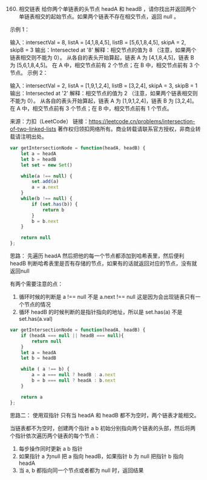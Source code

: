 160. 相交链表
给你两个单链表的头节点 headA 和 headB ，请你找出并返回两个单链表相交的起始节点。如果两个链表不存在相交节点，返回 null 。

示例 1：



输入：intersectVal = 8, listA = [4,1,8,4,5], listB = [5,6,1,8,4,5], skipA = 2, skipB = 3
输出：Intersected at '8'
解释：相交节点的值为 8 （注意，如果两个链表相交则不能为 0）。
从各自的表头开始算起，链表 A 为 [4,1,8,4,5]，链表 B 为 [5,6,1,8,4,5]。
在 A 中，相交节点前有 2 个节点；在 B 中，相交节点前有 3 个节点。
示例 2：



输入：intersectVal = 2, listA = [1,9,1,2,4], listB = [3,2,4], skipA = 3, skipB = 1
输出：Intersected at '2'
解释：相交节点的值为 2 （注意，如果两个链表相交则不能为 0）。
从各自的表头开始算起，链表 A 为 [1,9,1,2,4]，链表 B 为 [3,2,4]。
在 A 中，相交节点前有 3 个节点；在 B 中，相交节点前有 1 个节点。


来源：力扣（LeetCode）
链接：https://leetcode.cn/problems/intersection-of-two-linked-lists
著作权归领扣网络所有。商业转载请联系官方授权，非商业转载请注明出处。


```js
var getIntersectionNode = function(headA, headB) {
    let a = headA
    let b = headB
    let set = new Set()

    while(a !== null) {
        set.add(a)
        a = a.next
    }
    while(b !== null) {
        if (set.has(b)) {
            return b
        }
        b = b.next
    }

    return null
};

```
思路：
先遍历 headA 然后把他的每一个节点都添加到哈希表里，然后便利 headB 判断哈希表里是否有存储的节点，如果有的话就返回对应的节点，没有就返回null

有两个需要注意的点：
1. 循环时候的判断是 a !== null 不是 a.next !== null 这是因为会出现链表只有一个节点的情况
2. 循环 headB 的时候判断的是指针指向的地址，所以是 set.has(a) 不是 set.has(a.val)


```js
var getIntersectionNode = function(headA, headB) {
    if (headA === null || headB === null){
        return null
    }
    let a = headA
    let b = headB

    while ( a !== b) {
        a = a === null ? headB : a.next
        b = b === null ? headA : b.next
    }

    return a
};
```
思路二： 使用双指针
只有当 headA 和 headB 都不为空时，两个链表才能相交。

当链表都不为空时，创建两个指针 a b 初始分别指向两个链表的头部，然后将两个指针依次遍历两个链表的每个节点：

1. 每步操作同时更新 a b 指针
1. 如果指针 a 为null 把 a 指向 headB，如果指针 b  为 null 把指针 b 指向 headA
1. 当 a, b 都指向同一个节点或者都为 null 时，返回结果
